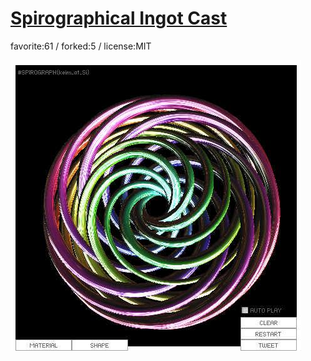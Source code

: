 # [Spirographical Ingot Cast](http://wonderfl.net/c/3LzE)

favorite:61 / forked:5 / license:MIT

![thumbnail](./thumbnail.jpg)